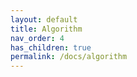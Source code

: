 ```yaml
---
layout: default
title: Algorithm
nav_order: 4
has_children: true
permalink: /docs/algorithm
---
```

